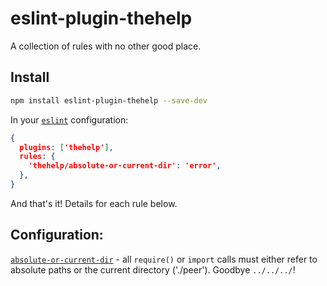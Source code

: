 # eslint-plugin-thehelp

A collection of rules with no other good place.

## Install

```bash
npm install eslint-plugin-thehelp --save-dev
```

In your [`eslint`](http://eslint.org/) configuration:

```json
{
  plugins: ['thehelp'],
  rules: {
    'thehelp/absolute-or-current-dir': 'error',
  },
}
```

And that's it! Details for each rule below.

## Configuration:

[`absolute-or-current-dir`](doc/absolute_or_current_dir.md) - all `require()` or `import` calls must either refer to absolute paths or the current directory ('./peer'). Goodbye `../../../`!
